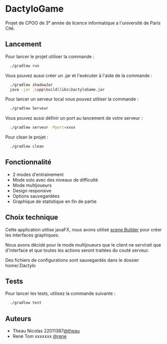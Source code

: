 
# DactyloGame

Projet de CPOO de 3ᵉ année de licence informatique a l'université de Paris Cité.
## Lancement

Pour lancer le projet utiliser la commande :

```bash
  ./gradlew run
```

Vous pouvez aussi créer un .jar et l'exécuter à l'aide de la commande :

```bash
  ./gradlew shadowJar
  java -jar .\app\build\libs\DactyloGame.jar
```

Pour lancer un serveur local vous pouvez utiliser la commande :

```bash
  ./gradlew Serveur
```

Vous pouvez aussi définir un port au lancement de votre serveur :

```bash
  ./gradlew serveur -Pport=xxxx
```

Pour clean le projet :

```bash
  ./gradlew clean
  ```
## Fonctionnalité

- 2 modes d'entrainement
- Mode solo avec des niveaux de difficulté
- Mode multijoueurs
- Design responsive
- Options sauvegardées
- Graphique de statistique en fin de partie
## Choix technique

Cette application utilise javaFX, nous avons utilisé [scene Builder](https://gluonhq.com/products/scene-builder/) pour créer les interfaces graphiques.

Nous avons décidé pour le mode multijoueurs que le client ne servirait que d'interface et que toutes les actions seront traitées du couté serveur.

Des fichiers de configurations sont sauvegardés dans le dossier home/.Dactylo
## Tests

Pour lancer les tests, utilisez la commande suivante :

```bash
  ./gradlew test
```

## Auteurs

- Theau Nicolas 22011387[@theau](https://gaufre.informatique.univ-paris-diderot.fr/theau)
- René Tom xxxxxxx [@rene](https://gaufre.informatique.univ-paris-diderot.fr/rene)

